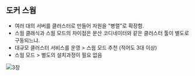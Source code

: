 ## 도커 스웜

* 여러 대의 서버를 클러스터로 만들어 자원을 "병렬"로 확장함.
* 스웜 클래식과 스웜 모드의 차이점은 분산 코디네이터와 같은 클러스터 툴이 별도로 구동되느냐.
* 대규모 클러스터 서비스를 운영 > 스웜 모드 추천 (적어도 3대 이상)
* 스웜 모드 > 별도의 설치과정이 필요 없음

![3장](https://user-images.githubusercontent.com/53853730/90639387-8c35c900-e269-11ea-8e3c-6493e04c2831.PNG)
